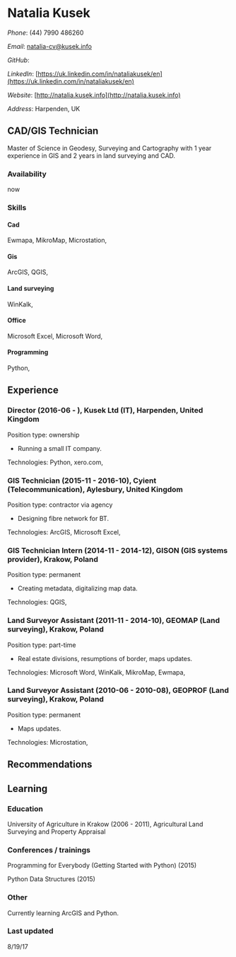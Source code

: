 # Natalia Kusek

*Phone*: (44) 7990 486260

*Email*: natalia-cv@kusek.info

*GitHub*: []()

*LinkedIn*: [https://uk.linkedin.com/in/nataliakusek/en](https://uk.linkedin.com/in/nataliakusek/en)

*Website*: [http://natalia.kusek.info](http://natalia.kusek.info)

*Address*: Harpenden, UK

## CAD/GIS Technician

Master of Science in Geodesy, Surveying and Cartography with 1 year experience in GIS and 2 years in land surveying and CAD.

### Availability

now

### Skills

#### Cad
Ewmapa, MikroMap, Microstation, 

#### Gis
ArcGIS, QGIS, 

#### Land surveying
WinKalk, 

#### Office
Microsoft Excel, Microsoft Word, 

#### Programming
Python, 


## Experience

### Director (2016-06 - ), Kusek Ltd (IT), Harpenden, United Kingdom
Position type: ownership
* Running a small IT company. 


Technologies: Python, xero.com, 

### GIS Technician (2015-11 - 2016-10), Cyient (Telecommunication), Aylesbury, United Kingdom
Position type: contractor via agency
* Designing fibre network for BT. 


Technologies: ArcGIS, Microsoft Excel, 

### GIS Technician Intern (2014-11 - 2014-12), GISON (GIS systems provider), Krakow, Poland
Position type: permanent
* Creating metadata, digitalizing map data. 


Technologies: QGIS, 

### Land Surveyor Assistant (2011-11 - 2014-10), GEOMAP (Land surveying), Krakow, Poland
Position type: part-time
* Real estate divisions, resumptions of border, maps updates. 


Technologies: Microsoft Word, WinKalk, MikroMap, Ewmapa, 

### Land Surveyor Assistant (2010-06 - 2010-08), GEOPROF (Land surveying), Krakow, Poland
Position type: permanent
* Maps updates. 


Technologies: Microstation, 


## Recommendations

## Learning

### Education

University of Agriculture in Krakow (2006 - 2011), Agricultural Land Surveying and Property Appraisal


### Conferences / trainings

Programming for Everybody (Getting Started with Python) (2015)

Python Data Structures (2015)


### Other

Currently learning ArcGIS and Python.

### Last updated

8/19/17
